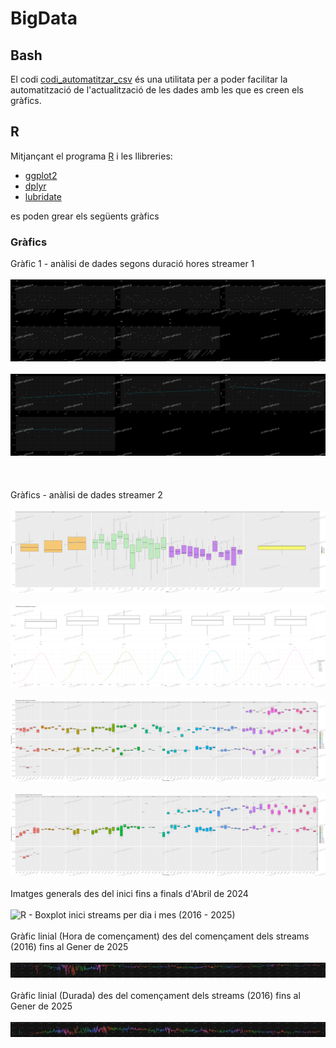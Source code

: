 # BigData

## Bash

El codi [codi_automatitzar_csv](codi_automatitzar_csv.sh) és una utilitata per a poder facilitar la automatització de l'actualització de les dades amb les que es creen els gràfics.

## R

Mitjançant el programa [R](https://www.r-project.org/) i les llibreries:

 * [ggplot2](https://ggplot2.tidyverse.org/)
 * [dplyr](https://dplyr.tidyverse.org/)
 * [lubridate](https://lubridate.tidyverse.org/)

es poden grear els següents gràfics

### Gràfics

Gràfic 1 - anàlisi de dades segons duració hores streamer 1
<br />
<br />
<img src="./pictures/R - Grafic punts entrevites.png" alt="R - Grafic general">
<br />
<br />
<img src="./pictures/R - Grafic punts i regressio linial tertulies The Wild Project.png" alt="R - Regressió linial tertulies">
<br />
<br />
<br />
<br />
Gràfics - anàlisi de dades streamer 2
<br />
<br />
<img src="./pictures/R - Boxplot duracio streams per mes i any.png" alt="R - Gràfic boxplot duracio streams per mes i any">
<br />
<br />
<img src="./pictures/R - Distribucio hores per dies.png" alt="R - Distribucio hores per dies">
<br />
<br />
<img src="./pictures/R - Distribucio hores per dies mesos i anys.png" alt="R - Gràfic de distribucio segons hores per dies mesos i anys">
<br />
<br />
<img src="./pictures/R - Boxplot inici streams per dia i mes.png" alt="R - Gràfic de caixa per a saber la probabilitat de quan comença el stream">
<br />
<br />
Imatges generals des del inici fins a finals d'Abril de 2024
<br />
<br />
<img src="./pictures/R - Boxplot inici streams per dia i mes (2016 - 2025).png" alt="R - Boxplot inici streams per dia i mes (2016 - 2025)">
<br />
<br />
Gràfic linial (Hora de començament) des del començament dels streams (2016) fins al Gener de 2025
<br />
<br />
<img src="./pictures/R - Boxplot linial inici streams per dia i mes (2016 - 2025).png" alt="R - Boxplot linial inici streams per dia i mes (2016 - 2025)">
<br />
<br />
Gràfic linial (Durada) des del començament dels streams (2016) fins al Gener de 2025
<br />
<br />
<img src="./pictures/R - Boxplot linial duracio streams per dia i mes (2016 - 2025).png" alt="R - Boxplot linial duracio streams per dia i mes (2016 - 2025).png">
<br />
<br />
